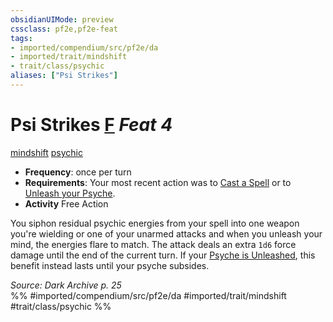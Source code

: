 ```yaml
---
obsidianUIMode: preview
cssclass: pf2e,pf2e-feat
tags:
- imported/compendium/src/pf2e/da
- imported/trait/mindshift
- trait/class/psychic
aliases: ["Psi Strikes"]
---
```

# Psi Strikes  [F](chapter-9-playing-the-game.md#Actions "Free Action") *Feat 4*  
[mindshift](mindshift-da.md)  [psychic](rules/traits/psychic-da.md)  

- **Frequency**: once per turn
- **Requirements**: Your most recent action was to [Cast a Spell](cast-a-spell.md) or to [Unleash your Psyche](unleash-psyche-da.md).
- **Activity** Free Action

You siphon residual psychic energies from your spell into one weapon you're wielding or one of your unarmed attacks and when you unleash your mind, the energies flare to match. The attack deals an extra `1d6` force damage until the end of the current turn. If your [Psyche is Unleashed](unleash-psyche-da.md), this benefit instead lasts until your psyche subsides.

*Source: Dark Archive p. 25*  
%% #imported/compendium/src/pf2e/da #imported/trait/mindshift #trait/class/psychic %%